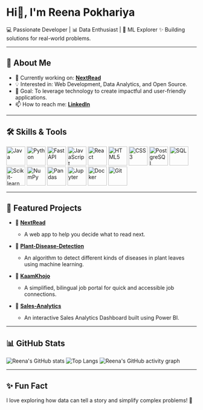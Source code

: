 # Hi👋, I'm Reena Pokhariya

💻 Passionate Developer | 📊 Data Enthusiast | 🤖 ML Explorer
✨ Building solutions for real-world problems.

---

## 🚀 About Me
- 🌱 Currently working on: **[NextRead](https://github.com/Rpokhariya/NextRead)**
- 💡 Interested in: Web Development, Data Analytics, and Open Source.
- 🎯 Goal: To leverage technology to create impactful and user-friendly applications.
- 📫 How to reach me: **[LinkedIn](https://www.linkedin.com/in/reena-pokhariya-a27419225/)**

---

## 🛠️ Skills & Tools

<p align="left">
  <img src="https://cdn.jsdelivr.net/gh/devicons/devicon/icons/java/java-original.svg" alt="Java" width="50" height="50"/>
  <img src="https://cdn.jsdelivr.net/gh/devicons/devicon/icons/python/python-original.svg" alt="Python" width="50" height="50"/>
  <img src="https://cdn.jsdelivr.net/gh/devicons/devicon/icons/fastapi/fastapi-original.svg" alt="FastAPI" width="50" height="50"/>
  <img src="https://cdn.jsdelivr.net/gh/devicons/devicon/icons/javascript/javascript-original.svg" alt="JavaScript" width="50" height="50"/>
  <img src="https://cdn.jsdelivr.net/gh/devicons/devicon/icons/react/react-original.svg" alt="React" width="50" height="50"/>
  <img src="https://cdn.jsdelivr.net/gh/devicons/devicon/icons/html5/html5-original.svg" alt="HTML5" width="50" height="50"/>
  <img src="https://cdn.jsdelivr.net/gh/devicons/devicon/icons/css3/css3-original.svg" alt="CSS3" width="50" height="50"/>
  
  <img src="https://cdn.jsdelivr.net/gh/devicons/devicon/icons/postgresql/postgresql-original.svg" alt="PostgreSQL" width="50" height="50"/>
  <img src="https://cdn.jsdelivr.net/gh/devicons/devicon/icons/mysql/mysql-original-wordmark.svg" alt="SQL" width="50" height="50"/>
  
  <img src="https://cdn.jsdelivr.net/gh/devicons/devicon/icons/scikitlearn/scikitlearn-original.svg" alt="Scikit-learn" width="50" height="50"/>
  <img src="https://cdn.jsdelivr.net/gh/devicons/devicon/icons/numpy/numpy-original.svg" alt="NumPy" width="50" height="50"/>
  <img src="https://cdn.jsdelivr.net/gh/devicons/devicon/icons/pandas/pandas-original.svg" alt="Pandas" width="50" height="50"/>
  <img src="https://cdn.jsdelivr.net/gh/devicons/devicon/icons/jupyter/jupyter-original-wordmark.svg" alt="Jupyter" width="50" height="50"/>

  <img src="https://cdn.jsdelivr.net/gh/devicons/devicon/icons/docker/docker-original.svg" alt="Docker" width="50" height="50"/>
  <img src="https://cdn.jsdelivr.net/gh/devicons/devicon/icons/git/git-original.svg" alt="Git" width="50" height="50"/>
</p>

---

## 📂 Featured Projects

-   🔗 [**NextRead**](https://github.com/Rpokhariya/NextRead)
    -   A web app to help you decide what to read next.

-   🔗 [**Plant-Disease-Detection**](https://github.com/Rpokhariya/Plant-Disease-Detection)
    -   An algorithm to detect different kinds of diseases in plant leaves using machine learning.

-   🔗 [**KaamKhojo**](https://github.com/Rpokhariya/KaamKhojo)
    -   A simplified, bilingual job portal for quick and accessible job connections.

-   🔗 [**Sales-Analytics**](https://github.com/Rpokhariya/Sales-Analytics)
    -   An interactive Sales Analytics Dashboard built using Power BI.

---

## 📊 GitHub Stats

![Reena's GitHub stats](https://github-readme-stats.vercel.app/api?username=Rpokhariya&show_icons=true&theme=radical)
![Top Langs](https://github-readme-stats.vercel.app/api/top-langs/?username=Rpokhariya&layout=compact&theme=radical)
![Reena's GitHub activity graph](https://github-readme-activity-graph.vercel.app/graph?username=Rpokhariya&theme=react-dark)

---

## ✨ Fun Fact

I love exploring how data can tell a story and simplify complex problems! 🚀
